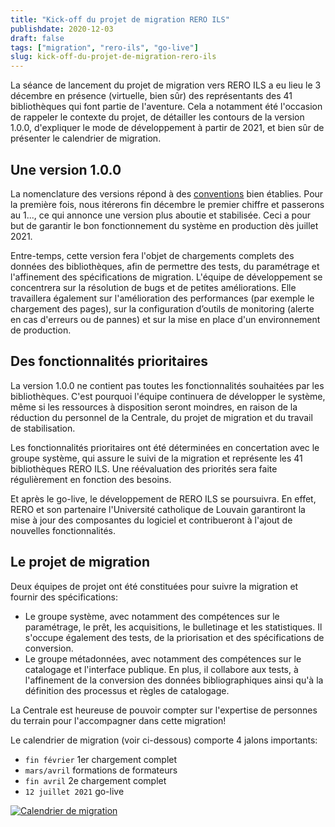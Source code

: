 ```yaml
---
title: "Kick-off du projet de migration RERO ILS"
publishdate: 2020-12-03
draft: false
tags: ["migration", "rero-ils", "go-live"]
slug: kick-off-du-projet-de-migration-rero-ils
---
```


La séance de lancement du projet de migration vers RERO ILS a eu lieu le 3 décembre en présence (virtuelle, bien sûr) des représentants des 41 bibliothèques qui font partie de l'aventure. Cela a notamment été l'occasion de rappeler le contexte du projet, de détailler les contours de la version 1.0.0, d'expliquer le mode de développement à partir de 2021, et bien sûr de présenter le calendrier de migration.

<!--more-->

## Une version 1.0.0

La nomenclature des versions répond à des [conventions][1] bien établies. Pour la première fois, nous itérerons fin décembre le premier chiffre et passerons au 1..., ce qui annonce une version plus aboutie et stabilisée. Ceci a pour but de garantir le bon fonctionnement du système en production dès juillet 2021.

[1]: https://semver.org/

Entre-temps, cette version fera l'objet de chargements complets des données des bibliothèques, afin de permettre des tests, du paramétrage et l'affinement des spécifications de migration. L'équipe de développement se concentrera sur la résolution de bugs et de petites améliorations. Elle travaillera également sur l'amélioration des performances (par exemple le chargement des pages), sur la configuration d’outils de monitoring (alerte en cas d'erreurs ou de pannes) et sur la mise en place d'un environnement de production.

## Des fonctionnalités prioritaires

La version 1.0.0 ne contient pas toutes les fonctionnalités souhaitées par les bibliothèques. C'est pourquoi l'équipe continuera de développer le système, même si les ressources à disposition seront moindres, en raison de la réduction du personnel de la Centrale, du projet de migration et du travail de stabilisation.

Les fonctionnalités prioritaires ont été déterminées en concertation avec le groupe système, qui assure le suivi de la migration et représente les 41 bibliothèques RERO ILS. Une réévaluation des priorités sera faite régulièrement en fonction des besoins.

Et après le go-live, le développement de RERO ILS se poursuivra. En effet, RERO et son partenaire l'Université catholique de Louvain garantiront la mise à jour des composantes du logiciel et contribueront à l'ajout de nouvelles fonctionnalités.

## Le projet de migration

Deux équipes de projet ont été constituées pour suivre la migration et fournir des spécifications:

* Le groupe système, avec notamment des compétences sur le paramétrage, le prêt, les acquisitions, le bulletinage et les statistiques. Il s'occupe également des tests, de la priorisation et des spécifications de conversion.
* Le groupe métadonnées, avec notamment des compétences sur le catalogage et l'interface publique. En plus, il collabore aux tests, à l'affinement de la conversion des données bibliographiques ainsi qu'à la définition des processus et règles de catalogage.

La Centrale est heureuse de pouvoir compter sur l'expertise de personnes du terrain pour l'accompagner dans cette migration!

Le calendrier de migration (voir ci-dessous) comporte 4 jalons importants:

* `fin février` 1er chargement complet
* `mars/avril` formations de formateurs
* `fin avril` 2e chargement complet
* `12 juillet 2021` go-live

<a href="/img/calendrier_migration.svg" target="_blank"><img src="/img/calendrier_migration.svg" alt="Calendrier de migration" ></a>

